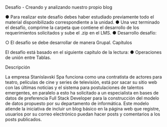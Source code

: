 
Desafío - Creando y analizando nuestro propio
blog

● Para realizar este desafío debes haber estudiado previamente todo el material
disponibilizado correspondiente a la unidad.
● Una vez terminado el desafío, comprime la carpeta que contiene el desarrollo de los
requerimientos solicitados y sube el .zip en el LMS.
● Desarrollo desafío:

○ El desafío se debe desarrollar de manera Grupal.
Capítulos

El desafío está basado en el siguiente capítulo de la lectura:
● Operaciones de unión entre Tablas.

Descripción

La empresa Stanislavski Spa funciona como una contratista de actores para teatro,
películas de cine y series de televisión, está por sacar su sitio web con las últimas noticias y
el sistema para postulaciones de talentos emergentes, en paralelo a esto ha solicitado a un
especialista en bases de datos de preferencia Full Stack Developer para la construcción del
modelo de datos propuesto por su departamento de informática. Este modelo atiende la
iniciativa de incluir un blog básico en la página web que registre, usuarios por su correo
electrónico puedan hacer posts y comentarios a los posts publicados.